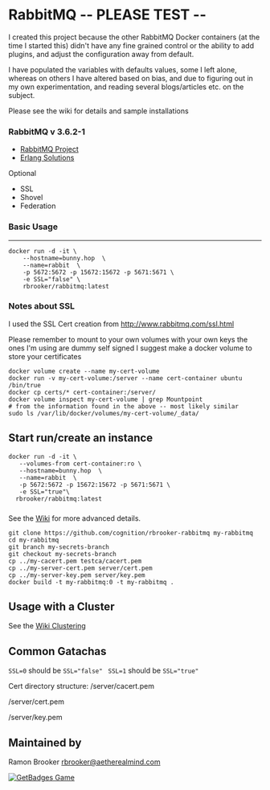 RabbitMQ      -- PLEASE TEST -- 
=====================

I created this project because the other RabbitMQ Docker containers (at the time I started this) didn't have any fine grained control or the ability to add plugins, and adjust the configuration away from default. 

I have populated the variables with defaults values, some I left alone, whereas on others I have altered based on bias, and due to figuring out in my own experimentation, and reading several blogs/articles etc. on the subject. 

Please see the wiki for details and sample installations 


### RabbitMQ v 3.6.2-1 
* [RabbitMQ Project](http://www.rabbitmq.com/download.html)
* [Erlang Solutions](https://www.erlang-solutions.com/resources/download.html)

Optional
* SSL
* Shovel
* Federation


### Basic Usage
-----
```
docker run -d -it \
    --hostname=bunny.hop  \
    --name=rabbit  \
    -p 5672:5672 -p 15672:15672 -p 5671:5671 \ 
    -e SSL="false" \
    rbrooker/rabbitmq:latest

```
### Notes about SSL 
I used the SSL Cert creation from http://www.rabbitmq.com/ssl.html

Please remember to mount to your own volumes with your own keys the ones I'm using are dummy self signed
I suggest make a docker volume to store your certificates
```
docker volume create --name my-cert-volume
docker run -v my-cert-volume:/server --name cert-container ubuntu /bin/true 
docker cp certs/* cert-container:/server/ 
docker volume inspect my-cert-volume | grep Mountpoint
# from the information found in the above -- most likely similar
sudo ls /var/lib/docker/volumes/my-cert-volume/_data/
```

## Start run/create an instance 
```
docker run -d -it \
   --volumes-from cert-container:ro \
   --hostname=bunny.hop  \
   --name=rabbit  \
   -p 5672:5672 -p 15672:15672 -p 5671:5671 \ 
   -e SSL="true"\
  rbrooker/rabbitmq:latest
```
###  
See the [Wiki](https://github.com/cognition/rbrooker-rabbitmq/wiki) for more advanced details. 


```
git clone https://github.com/cognition/rbrooker-rabbitmq my-rabbitmq 
cd my-rabbitmq
git branch my-secrets-branch
git checkout my-secrets-branch
cp ../my-cacert.pem testca/cacert.pem
cp ../my-server-cert.pem server/cert.pem
cp ../my-server-key.pem server/key.pem 
docker build -t my-rabbitmq:0 -t my-rabbitmq . 

```


Usage with a Cluster 
---------------------

See the [Wiki Clustering](https://github.com/cognition/rbrooker-rabbitmq/wiki/Clustering) 



Common Gatachas
---------------

``` SSL=0 ``` should be ```SSL="false" ```
``` SSL=1 ``` should be ```SSL="true" ```

Cert directory structure: 
/server/cacert.pem

/server/cert.pem

/server/key.pem



Maintained by  
-------------

Ramon Brooker <rbrooker@aetherealmind.com>


[![GetBadges Game](https://cognition-rbrooker-rabbitmq.getbadges.io/shield/company/cognition-rbrooker-rabbitmq/user/5992)](https://cognition-rbrooker-rabbitmq.getbadges.io/?ref=shield-player)


 
